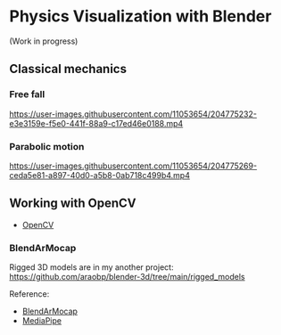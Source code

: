 # Physics Visualization with Blender

(Work in progress)

## Classical mechanics

### Free fall

https://user-images.githubusercontent.com/11053654/204775232-e3e3159e-f5e0-441f-88a9-c17ed46e0188.mp4

### Parabolic motion

https://user-images.githubusercontent.com/11053654/204775269-ceda5e81-a897-40d0-a5b8-0ab718c499b4.mp4

## Working with OpenCV

- [OpenCV](https://opencv.org/)

### BlendArMocap

Rigged 3D models are in my another project: https://github.com/araobp/blender-3d/tree/main/rigged_models

Reference:

- [BlendArMocap](https://github.com/cgtinker/BlendArMocap)
- [MediaPipe](https://google.github.io/mediapipe/)
